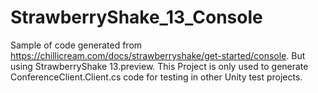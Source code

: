 # StrawberryShake_13_Console

Sample of code generated from https://chillicream.com/docs/strawberryshake/get-started/console. But using StrawberryShake 13.preview.
This Project is only used to generate ConferenceClient.Client.cs code for testing in other Unity test projects.

